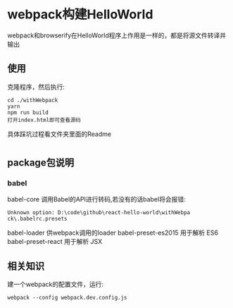 # webpack构建HelloWorld
webpack和browserify在HelloWorld程序上作用是一样的，都是将源文件转译并输出
## 使用
克隆程序，然后执行:
```
cd ./withWebpack
yarn
npm run build
打开index.html即可查看源码
```
具体踩坑过程看文件夹里面的Readme
# 
## package包说明
### babel
babel-core 调用Babel的API进行转码,若没有的话babel将会报错:
```
Unknown option: D:\code\github\react-hello-world\withWebpa
ck\.babelrc.presets
```
babel-loader 供webpack调用的loader
babel-preset-es2015 用于解析 ES6
babel-preset-react 用于解析 JSX

## 相关知识
建一个webpack的配置文件，运行:
```
webpack --config webpack.dev.config.js
```